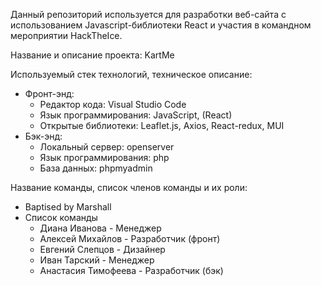   Данный репозиторий используется для разработки веб-сайта с использованием Javascript-библиотеки React и участия в командном мероприятии HackTheIce. 

Название и описание проекта:
KartMe

Используемый стек технологий, техническое описание:
  - Фронт-энд:
    - Редактор кода: Visual Studio Code
    - Язык программирования: JavaScript, (React)
    - Открытые библиотеки: Leaflet.js, Axios, React-redux, MUI 
  - Бэк-энд:
    - Локальный сервер: openserver
    - Язык программирования: php
    - База данных: phpmyadmin

Название команды, список членов команды и их роли:
  - Baptised by Marshall
  - Список команды
    - Диана Иванова - Менеджер
    - Алексей Михайлов - Разработчик (фронт)
    - Евгений Слепцов - Дизайнер
    - Иван Тарский - Менеджер
    - Анастасия Тимофеева - Разработчик (бэк)
